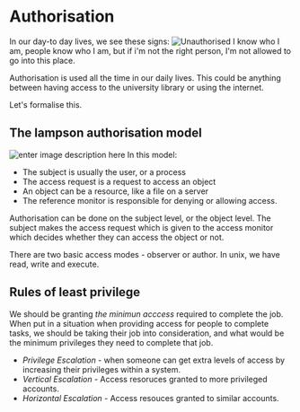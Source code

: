 # Authorisation

In our day-to day lives, we see these signs:
![Unauthorised](https://www.labelident.eu/images/product_images/info_images/3007_0_Verbotszeichen_P06.jpg)
I know who I am, people know who I am, but if i'm not the right person, I'm not allowed to go into this place.

Authorisation is used all the time in our daily lives. This could be anything between having access to the university library or using the internet.

Let's formalise this.

## The lampson authorisation model

![enter image description here](https://www.researchgate.net/profile/Hasan_Qunoo2/publication/228728499/figure/fig1/AS:650845624475656@1532185097309/Lampsons-access-control-model21.png)
In this model:

* The subject is usually the user, or a process
* The access request is a request to access an object
* An object can be a resource, like a file on a server
* The reference monitor is responsible for denying or allowing access.

Authorisation can be done on the subject level, or the object level. The subject makes the access request which is given to the access monitor which decides whether they can access the object or not.

There are two basic access modes - observer or author.
In unix, we have read, write and execute.

## Rules of least privilege

We should be granting *the minimun acccess* required to complete the job. When put in a situation when providing access for people to complete tasks, we should be taking their job into consideration, and what would be the minimum privileges they need to complete that job.

* *Privilege Escalation* - when someone can get extra levels of access by increasing their privileges within a system.
* *Vertical Escalation* - Access resoruces granted to more privileged accounts.
* *Horizontal Escalation* - Access resouces granted to similar accounts.
